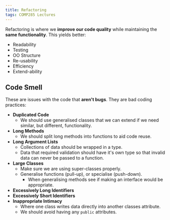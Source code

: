 ```yaml
---
title: Refactoring
tags: COMP285 Lectures
---
```

Refactoring is where we **improve our code quality** while maintaining the **same functionality**. This yields better:

* Readability
* Testing
* OO Structure
* Re-usability
* Efficiency
* Extend-ability

## Code Smell
These are issues with the code that **aren't bugs**. They are bad coding practices:

* **Duplicated Code**
	* We should use generalised classes that we can extend if we need similar, but different, functionality.
* **Long Methods**
	* We should split long methods into functions to aid code reuse.
* **Long Argument Lists**
	* Collections of data should be wrapped in a type.
	* Data that required validation should have it's own type so that invalid data can never be passed to a function.
* **Large Classes**
	* Make sure we are using super-classes properly.
	* Generalise functions (pull-up), or specialise (push-down).
		* When generalising methods see if making an interface would be appropriate.
* **Excessively Long Identifiers**
* **Excessively Short Identifiers**
* **Inappropriate Intimacy**
	* Where one class writes data directly into another classes attribute.
	* We should avoid having any `public` attributes.